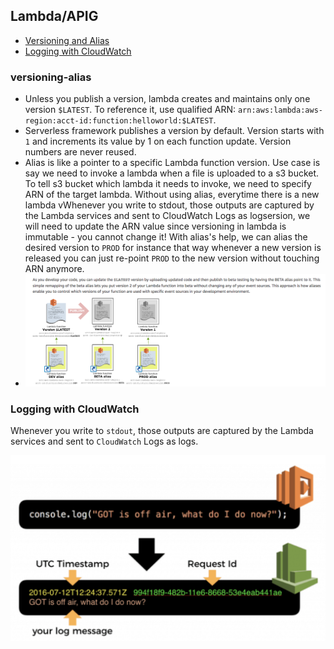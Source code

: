 ## Lambda/APIG

* [Versioning and Alias](#versioning-alias)
* [Logging with CloudWatch](#logging-with-cloudwatch)

### versioning-alias
* Unless you publish a version, lambda creates and maintains only one version `$LATEST`. To reference it, use qualified ARN:
`arn:aws:lambda:aws-region:acct-id:function:helloworld:$LATEST`.
* Serverless framework publishes a version by default. Version starts with `1` and increments its value by 1 on each function update. Version numbers are never reused.
* Alias is like a pointer to a specific Lambda function version. Use case is say we need to invoke a lambda when a file is uploaded to a s3 bucket. To tell s3 bucket which lambda it needs to invoke, we need to specify ARN of the target lambda. Without using alias, everytime there is a new lambda vWhenever you write to stdout, those outputs are captured by the Lambda services and sent to CloudWatch Logs as logsersion, we will need to update the ARN value since versioning in lambda is immutable - you cannot change it! With alias's help, we can alias the desired version to `PROD` for instance that way whenever a new version is released you can just re-point `PROD` to the new version without touching ARN anymore.
* ![versioning_aliasing](./lambda_versioning_aliasing.png)

### Logging with CloudWatch

Whenever you write to `stdout`, those outputs are captured by the Lambda services and sent to `CloudWatch` Logs as logs.

![cloudwatch-logging-in-lambda](cloudwatch-lambda.png)
